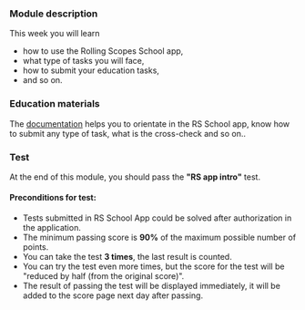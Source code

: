 ### Module description
This week you will learn 
* how to use the Rolling Scopes School app,
* what type of tasks you will face,  
* how to submit your education tasks, 
* and so on.  

### Education materials
The [documentation](https://docs.app.rs.school/#/) helps you to orientate in the RS School app, know how to submit any type of task,  what is the cross-check and so on..

### Test
At the end of this module, you should pass the **"RS app intro"** test. 

#### Preconditions for test:
* Tests submitted in RS School App could be solved after authorization in the application.
* The minimum passing score is **90%** of the maximum possible number of points.
* You can take the test **3 times**, the last result is counted.
* You can try the test even more times, but the score for the test will be "reduced by half (from the original score)".
* The result of passing the test will be displayed immediately, it will be added to the score page next day after passing.

